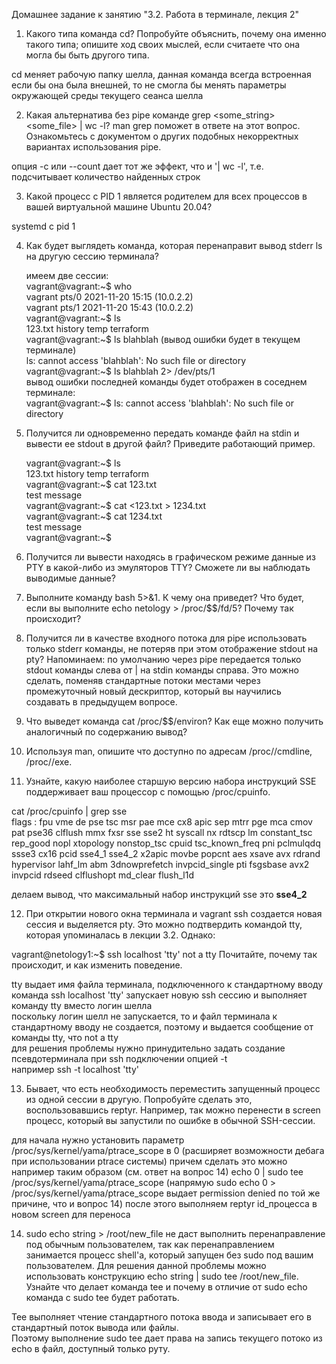 Домашнее задание к занятию "3.2. Работа в терминале, лекция 2"
1. Какого типа команда cd? Попробуйте объяснить, почему она именно такого типа; опишите ход своих мыслей, если считаете что она могла бы быть другого типа.

cd меняет рабочую папку шелла, данная команда всегда встроенная  
если бы она была внешней, то не смогла бы менять параметры окружающей среды текущего сеанса шелла

2. Какая альтернатива без pipe команде grep <some_string> <some_file> | wc -l? man grep поможет в ответе на этот вопрос. Ознакомьтесь с документом о других подобных некорректных вариантах использования pipe.

опция -c или --count дает тот же эффект, что и '| wc -l', т.е. подсчитывает количество найденных строк 

3. Какой процесс с PID 1 является родителем для всех процессов в вашей виртуальной машине Ubuntu 20.04?

systemd с pid 1

4. Как будет выглядеть команда, которая перенаправит вывод stderr ls на другую сессию терминала?


    имеем две сессии:  
    vagrant@vagrant:~$ who  
    vagrant  pts/0        2021-11-20 15:15 (10.0.2.2)  
    vagrant  pts/1        2021-11-20 15:43 (10.0.2.2)  
    vagrant@vagrant:~$ ls  
    123.txt  history  temp  terraform  
    vagrant@vagrant:~$ ls blahblah  (вывод ошибки будет в текущем терминале)  
    ls: cannot access 'blahblah': No such file or directory  
    vagrant@vagrant:~$ ls blahblah 2> /dev/pts/1  
    вывод ошибки последней команды будет отображен в соседнем терминале:  
    vagrant@vagrant:~$ ls: cannot access 'blahblah': No such file or directory

5. Получится ли одновременно передать команде файл на stdin и вывести ее stdout в другой файл? Приведите работающий пример.


    vagrant@vagrant:~$ ls  
    123.txt  history  temp  terraform  
    vagrant@vagrant:~$ cat 123.txt  
    test message  
    vagrant@vagrant:~$ cat <123.txt > 1234.txt  
    vagrant@vagrant:~$ cat 1234.txt  
    test message  
    vagrant@vagrant:~$


6. Получится ли вывести находясь в графическом режиме данные из PTY в какой-либо из эмуляторов TTY? Сможете ли вы наблюдать выводимые данные?

7. Выполните команду bash 5>&1. К чему она приведет? Что будет, если вы выполните echo netology > /proc/$$/fd/5? Почему так происходит?

8. Получится ли в качестве входного потока для pipe использовать только stderr команды, не потеряв при этом отображение stdout на pty? Напоминаем: по умолчанию через pipe передается только stdout команды слева от | на stdin команды справа. Это можно сделать, поменяв стандартные потоки местами через промежуточный новый дескриптор, который вы научились создавать в предыдущем вопросе.

9. Что выведет команда cat /proc/$$/environ? Как еще можно получить аналогичный по содержанию вывод?

10. Используя man, опишите что доступно по адресам /proc/<PID>/cmdline, /proc/<PID>/exe.

11. Узнайте, какую наиболее старшую версию набора инструкций SSE поддерживает ваш процессор с помощью /proc/cpuinfo.

cat /proc/cpuinfo | grep sse  
flags           : fpu vme de pse tsc msr pae mce cx8 apic sep mtrr pge mca cmov pat pse36 clflush mmx fxsr sse sse2 ht syscall nx rdtscp lm constant_tsc rep_good nopl xtopology nonstop_tsc cpuid tsc_known_freq pni pclmulqdq ssse3 cx16 pcid
sse4_1 sse4_2 x2apic movbe popcnt aes xsave avx rdrand hypervisor lahf_lm abm 3dnowprefetch invpcid_single pti fsgsbase avx2 invpcid rdseed clflushopt md_clear flush_l1d  

делаем вывод, что максимальный набор инструкций sse это **sse4_2**



12. При открытии нового окна терминала и vagrant ssh создается новая сессия и выделяется pty. Это можно подтвердить командой tty, которая упоминалась в лекции 3.2. Однако:

vagrant@netology1:~$ ssh localhost 'tty'
not a tty
Почитайте, почему так происходит, и как изменить поведение.

tty выдает имя файла терминала, подключенного к стандартному вводу
команда ssh localhost 'tty' запускает новую ssh сессию и выполняет команду tty вместо логин шелла  
поскольку логин шелл не запускается, то и файл терминала к стандартному вводу не создается, поэтому и выдается сообщение от команды tty, что not a tty  
для решения проблемы нужно принудительно задать создание псевдотерминала при ssh подключении опцией -t  
например ssh -t localhost 'tty'


13. Бывает, что есть необходимость переместить запущенный процесс из одной сессии в другую. Попробуйте сделать это, воспользовавшись reptyr. Например, так можно перенести в screen процесс, который вы запустили по ошибке в обычной SSH-сессии.

для начала нужно установить параметр /proc/sys/kernel/yama/ptrace_scope в 0 (расширяет возможности дебага при использовании ptrace системы)
причем сделать это можно например таким образом (см. ответ на вопрос 14)
echo 0 | sudo tee /proc/sys/kernel/yama/ptrace_scope
(напрямую sudo echo 0 > /proc/sys/kernel/yama/ptrace_scope выдает permission denied по той же причине, что и вопрос 14)
после этого выполняем reptyr id_процесса в новом screen для переноса

14. sudo echo string > /root/new_file не даст выполнить перенаправление под обычным пользователем, так как перенаправлением занимается процесс shell'а, который запущен без sudo под вашим пользователем. Для решения данной проблемы можно использовать конструкцию echo string | sudo tee /root/new_file. Узнайте что делает команда tee и почему в отличие от sudo echo команда с sudo tee будет работать.

Tee выполняет чтение стандартного потока ввода и записывает его в стандартный поток вывода или файлы.  
Поэтому выполнение sudo tee дает права на запись текущего потоко из echo в файл, доступный только руту.

